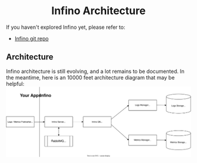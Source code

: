 <h1 align="center">
    Infino Architecture 
</h1>

If you haven't explored Infino yet, please refer to:
 - [Infino git repo](https://github.com/infinohq/infino)

## Architecture
Infino architecture is still evolving, and a lot remains to be documented. In the meantime, here is an 10000 feet architecture diagram 
that may be helpful:
[![Infino Architecture](./architecture.drawio.svg)](./architecture.drawio.svg)

